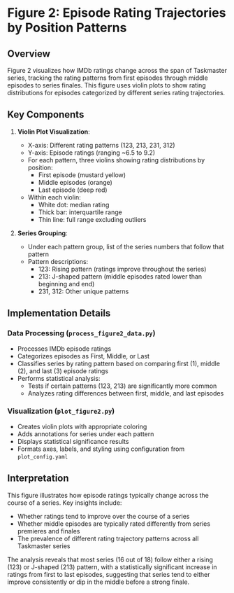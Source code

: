 # Figure 2: Episode Rating Trajectories by Position Patterns

## Overview

Figure 2 visualizes how IMDb ratings change across the span of Taskmaster series, tracking the rating patterns from first episodes through middle episodes to series finales. This figure uses violin plots to show rating distributions for episodes categorized by different series rating trajectories.

## Key Components

1. **Violin Plot Visualization**:
   - X-axis: Different rating patterns (123, 213, 231, 312)
   - Y-axis: Episode ratings (ranging ~6.5 to 9.2)
   - For each pattern, three violins showing rating distributions by position:
     - First episode (mustard yellow)
     - Middle episodes (orange)
     - Last episode (deep red)
   - Within each violin:
     - White dot: median rating
     - Thick bar: interquartile range
     - Thin line: full range excluding outliers

2. **Series Grouping**:
   - Under each pattern group, list of the series numbers that follow that pattern
   - Pattern descriptions:
     - 123: Rising pattern (ratings improve throughout the series)
     - 213: J-shaped pattern (middle episodes rated lower than beginning and end)
     - 231, 312: Other unique patterns

## Implementation Details

### Data Processing (`process_figure2_data.py`)
- Processes IMDb episode ratings
- Categorizes episodes as First, Middle, or Last
- Classifies series by rating pattern based on comparing first (1), middle (2), and last (3) episode ratings
- Performs statistical analysis:
  - Tests if certain patterns (123, 213) are significantly more common
  - Analyzes rating differences between first, middle, and last episodes

### Visualization (`plot_figure2.py`)
- Creates violin plots with appropriate coloring
- Adds annotations for series under each pattern
- Displays statistical significance results
- Formats axes, labels, and styling using configuration from `plot_config.yaml`

## Interpretation

This figure illustrates how episode ratings typically change across the course of a series. Key insights include:
- Whether ratings tend to improve over the course of a series
- Whether middle episodes are typically rated differently from series premieres and finales
- The prevalence of different rating trajectory patterns across all Taskmaster series

The analysis reveals that most series (16 out of 18) follow either a rising (123) or J-shaped (213) pattern, with a statistically significant increase in ratings from first to last episodes, suggesting that series tend to either improve consistently or dip in the middle before a strong finale. 